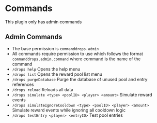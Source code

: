 # Commands
This plugin only has admin commands

## Admin Commands
- The base permission is `commanddrops.admin`
- All commands require permission to use which follows the format `commanddrops.admin.command` where command is the name of the command
- `/drops help` Opens the help menu
- `/drops list` Opens the reward pool list menu
- `/drops purgeDatabase` Purge the database of unused pool and entry references
- `/drops reload` Reloads all data
- `/drops simulate <type> <poolID> <player> <amount>` Simulate reward events
- `/drops simulateIgnoreCooldown <type> <poolID> <player> <amount>` Simulate reward events while ignoring all cooldown logic
- `/drops testEntry <player> <entryID>` Test pool entries

